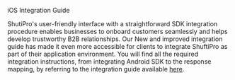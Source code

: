 iOS Integration Guide

ShutiPro's user-friendly interface with a straightforward SDK integration procedure enables businesses to onboard customers seamlessly and helps develop trustworthy B2B relationships. Our New and improved integration guide has made it even more accessible for clients to integrate ShuftiPro as part of their application environment. You will find all the required integration instructions, from integrating Android SDK to the response mapping, by referring to the integration guide available [here](https://developers.shuftipro.com/mobile/platforms/ios-sdk).
